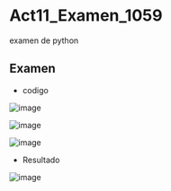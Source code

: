 # Act11_Examen_1059
examen de python

## Examen
-  codigo

![image](https://github.com/user-attachments/assets/c863a444-8296-4f65-a40f-3df32657d910)

![image](https://github.com/user-attachments/assets/50d36577-6502-4ac6-8f1d-9e877448e098)

![image](https://github.com/user-attachments/assets/8e2a4a7f-53e3-493e-baf7-01921cd8d4b8)


-  Resultado

![image](https://github.com/user-attachments/assets/a532c2ee-4afc-4f93-be47-f4d89a413b27)
